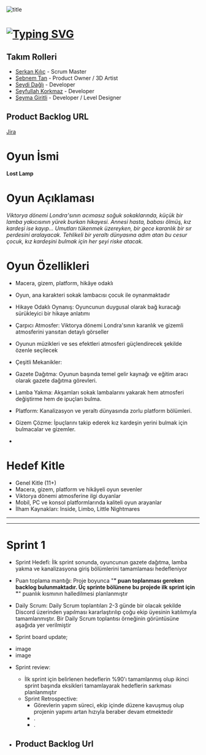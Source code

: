 ![title](https://github.com/Serkan-K/Unity_48/assets/125659165/de1c83ce-f56a-40de-af70-1034916785ba)

# [![Typing SVG](https://readme-typing-svg.demolab.com?font=&size=30&duration=1000&pause=3000&color=FFFFFF&center=true&vCenter=true&random=false&width=150&lines=+Unity+48)](https://git.io/typing-svg)                  

## Takım Rolleri

- [Serkan Kılıç](https://www.linkedin.com/in/serkan-klc/) - Scrum Master
- [Şebnem Tan](https://www.linkedin.com/) - Product Owner / 3D Artist
- [Seydi Dağlı](https://www.linkedin.com/) - Developer
- [Seyfullah Korkmaz](https://www.linkedin.com/in/seyfullah-korkmaz-polestar/) - Developer
- [Şeyma Giritli](https://www.linkedin.com/in/seymagrtl2/) - Developer / Level Designer

## Product Backlog URL
[Jira](https://unity-48.atlassian.net/jira/core/projects/U48/summary?atlOrigin=eyJpIjoiNzM0MTE5YTFhYThmNGI0ZmI1MmNiMWMyMWYxOWExYTAiLCJwIjoiaiJ9)


# Oyun İsmi
**Lost Lamp**

# Oyun Açıklaması
_Viktorya dönemi Londra'sının acımasız soğuk sokaklarında, küçük bir lamba yakıcısının yürek burkan hikayesi. Annesi hasta, babası ölmüş, kız kardeşi ise kayıp...  Umutları tükenmek üzereyken, bir gece karanlık bir sır perdesini aralayacak. Tehlikeli bir yeraltı dünyasına adım atan bu cesur çocuk, kız kardeşini bulmak için her şeyi riske atacak._

# Oyun Özellikleri

- Macera, gizem, platform, hikâye odaklı
- Oyun, ana karakteri sokak lambacısı çocuk ile oynanmaktadır
- Hikaye Odaklı Oynanış: Oyuncunun duygusal olarak bağ kuracağı sürükleyici bir hikaye anlatımı
- Çarpıcı Atmosfer: Viktorya dönemi Londra'sının karanlık ve gizemli atmosferini yansıtan detaylı görseller
- Oyunun müzikleri ve ses efektleri atmosferi güçlendirecek şekilde özenle seçilecek
  
- Çeşitli Mekanikler:
- Gazete Dağıtma: Oyunun başında temel gelir kaynağı ve eğitim aracı olarak gazete dağıtma görevleri.
- Lamba Yakma: Akşamları sokak lambalarını yakarak hem atmosferi değiştirme hem de ipuçları bulma.
- Platform: Kanalizasyon ve yeraltı dünyasında zorlu platform bölümleri.
- Gizem Çözme: İpuçlarını takip ederek kız kardeşin yerini bulmak için bulmacalar ve gizemler.
- 

# Hedef Kitle
- Genel Kitle (11+)
- Macera, gizem, platform ve hikâyeli oyun sevenler
- Viktorya dönemi atmosferine ilgi duyanlar
- Mobil, PC ve konsol platformlarında kaliteli oyun arayanlar
- İlham Kaynakları: Inside, Limbo, Little Nightmares



- - - -
- - - -
# Sprint 1

- Sprint Hedefi: İlk sprint sonunda, oyuncunun gazete dağıtma, lamba yakma ve kanalizasyona giriş bölümlerini tamamlaması hedefleniyor

  
- Puan toplama mantığı: Proje boyunca "**" puan toplanması gereken backlog bulunmaktadır. Üç sprinte bölünene bu projede ilk sprint için "**" puanlık kısmının halledilmesi planlanmıştır
- Daily Scrum: Daily Scrum toplantıları 2-3 günde bir olacak şekilde Discord üzerinden yapılması kararlaştırılıp çoğu ekip üyesinin katılımıyla tamamlanmıştır. Bir Daily Scrum toplantısı örneğinin görüntüsüne aşağıda yer verilmiştir


* Sprint board update;
- image
- image

* Sprint review:
  - İlk sprint için belirlenen hedeflerin %90'ı tamamlanmış olup ikinci sprint başında eksikleri tamamlayarak hedeflerin sarkması planlanmıştır
 
  * Sprint Retrospective:
    - Görevlerin yapım süreci, ekip içinde düzene kavuşmuş olup projenin yapımı artan hızıyla beraber devam etmektedir
    - .
    - .

* Product Backlog Url
  -






























